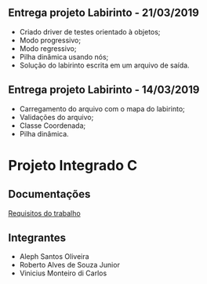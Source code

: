 ## Entrega projeto Labirinto - 21/03/2019

- Criado driver de testes orientado à objetos;
- Modo progressivo;
- Modo regressivo;
- Pilha dinâmica usando nós;
- Solução do labirinto escrita em um arquivo de saída.

## Entrega projeto Labirinto - 14/03/2019

- Carregamento do arquivo com o mapa do labirinto;
- Validações do arquivo;
- Classe Coordenada;
- Pilha dinâmica.

# Projeto Integrado C 

## Documentações

[Requisitos do trabalho](http://ead.puc-campinas.edu.br/access/content/group/21806303010107534201911/SI-PI-C-01-Explicacao_Projeto01.pdf)

## Integrantes

- Aleph Santos Oliveira
- Roberto Alves de Souza Junior
- Vinicius Monteiro di Carlos
